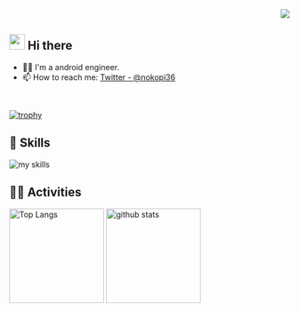 <!-- 1. GitHub usernameを変更 -->
<div align="right">
  <img src="https://komarev.com/ghpvc/?username=nokopi36" />
</div>


<!-- 2. プロフィールや連絡先を変更 -->
## <img src="https://media.giphy.com/media/hvRJCLFzcasrR4ia7z/giphy.gif" width="28"> Hi there

- 🧑‍💻 I'm a android engineer.
- 📫 How to reach me: [Twitter - @nokopi36](https://x.com/nokopi36)
<br>

[![trophy](https://github-profile-trophy.vercel.app/?username=nokopi36)](https://github.com/ryo-ma/github-profile-trophy)

<!-- 3. 好きな技術スタックに変更 -->
<!-- ライトモート：theme=light, ダークモート：theme=dark -->
<!-- アイコンの選択肢一覧：https://arc.net/l/quote/zizyykfh -->
## 🌱 Skills
<img alt="my skills" src="https://skillicons.dev/icons?theme=dark&perline=7&i=androidstudio,java,kotlin,linux," />
<br>


<!-- 4. GitHub usernameを変更, 2箇所 -->
<!-- ライトモート：theme=light, ダークモート：theme=vue-dark  -->
## 🏃‍♀️ Activities
<div align="left"> 
  <img alt="Top Langs" height="170px" src="https://github-readme-stats.vercel.app/api?username=nokopi36&theme=vue-dark&layout=compact" />
  <img alt="github stats" height="170px" src="https://github-readme-stats.vercel.app/api/top-langs/?username=nokopi36&theme=vue-dark&layout=compact" />
</div>

<!--
**nokopi36/nokopi36** is a ✨ _special_ ✨ repository because its `README.md` (this file) appears on your GitHub profile.

Here are some ideas to get you started:

- 🔭 I’m currently working on ...
- 🌱 I’m currently learning ...
- 👯 I’m looking to collaborate on ...
- 🤔 I’m looking for help with ...
- 💬 Ask me about ...
- 📫 How to reach me: ...
- 😄 Pronouns: ...
- ⚡ Fun fact: ...
-->
